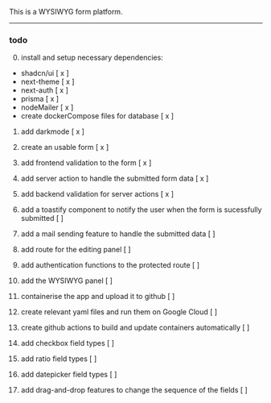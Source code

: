 This is a WYSIWYG form platform.

---

### todo

0. install and setup necessary dependencies:

- shadcn/ui [ x ]
- next-theme [ x ]
- next-auth [ x ]
- prisma [ x ]
- nodeMailer [ x ]
- create dockerCompose files for database [ x ]

1. add darkmode [ x ]

2. create an usable form [ x ]

3. add frontend validation to the form [ x ]

4. add server action to handle the submitted form data [ x ]

5. add backend validation for server actions [ x ]

6. add a toastify component to notify the user when the form is sucessfully submitted [ ]

7. add a mail sending feature to handle the submitted data [ ]

8. add route for the editing panel [ ]

9. add authentication functions to the protected route [ ]

10. add the WYSIWYG panel [ ]

11. containerise the app and upload it to github [ ]

12. create relevant yaml files and run them on Google Cloud [ ]

13. create github actions to build and update containers automatically [ ]

14. add checkbox field types [ ]

15. add ratio field types [ ]

16. add datepicker field types [ ]

17. add drag-and-drop features to change the sequence of the fields [ ]
